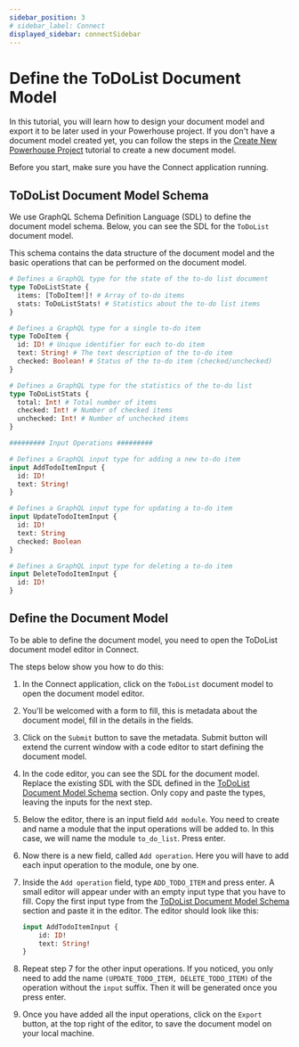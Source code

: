 ```yaml
---
sidebar_position: 3
# sidebar_label: Connect
displayed_sidebar: connectSidebar
---
```

# Define the ToDoList Document Model

In this tutorial, you will learn how to design your document model and export it to be later used in your Powerhouse project.
If you don't have a document model created yet, you can follow the steps in the [Create New Powerhouse Project](/docs/connect/02-Tutorials/ToDoList/CreateNewPowerhouseProject.md) tutorial to create a new document model.

Before you start, make sure you have the Connect application running.

## ToDoList Document Model Schema

We use GraphQL Schema Definition Language (SDL) to define the document model schema. Below, you can see the SDL for the `ToDoList` document model.

This schema contains the data structure of the document model and the basic operations that can be performed on the document model.

```graphql
# Defines a GraphQL type for the state of the to-do list document
type ToDoListState {
  items: [ToDoItem!]! # Array of to-do items
  stats: ToDoListStats! # Statistics about the to-do list items
}

# Defines a GraphQL type for a single to-do item
type ToDoItem {
  id: ID! # Unique identifier for each to-do item
  text: String! # The text description of the to-do item
  checked: Boolean! # Status of the to-do item (checked/unchecked)
}

# Defines a GraphQL type for the statistics of the to-do list
type ToDoListStats {
  total: Int! # Total number of items
  checked: Int! # Number of checked items
  unchecked: Int! # Number of unchecked items
}

######### Input Operations #########

# Defines a GraphQL input type for adding a new to-do item
input AddTodoItemInput {
  id: ID!
  text: String!
}

# Defines a GraphQL input type for updating a to-do item
input UpdateTodoItemInput {
  id: ID!
  text: String
  checked: Boolean
}

# Defines a GraphQL input type for deleting a to-do item
input DeleteTodoItemInput {
  id: ID!
}
```

## Define the Document Model

To be able to define the document model, you need to open the ToDoList document model editor in Connect. 

The steps below show you how to do this:

1. In the Connect application, click on the `ToDoList` document model to open the document model editor.
2. You'll be welcomed with a form to fill, this is metadata about the document model, fill in the details in the fields. 
3. Click on the `Submit` button to save the metadata. Submit button will extend the current window with a code editor to start defining the document model.
4. In the code editor, you can see the SDL for the document model. Replace the existing SDL with the SDL defined in the [ToDoList Document Model Schema](#todolist-document-model-schema) section. Only copy and paste the types, leaving the inputs for the next step. 
5. Below the editor, there is an input field `Add module`. You need to create and name a module that the input operations will be added to. In this case, we will name the module `to_do_list`. Press enter.
6. Now there is a new field, called `Add operation`. Here you will have to add each input operation to the module, one by one.
7. Inside the `Add operation` field, type `ADD_TODO_ITEM` and press enter. A small editor will appear under with an empty input type that you have to fill. Copy the first input type from the [ToDoList Document Model Schema](#todolist-document-model-schema) section and paste it in the editor. The editor should look like this:

    ```graphql
    input AddTodoItemInput {
        id: ID!
        text: String!
    }
    ```

8. Repeat step 7 for the other input operations. If you noticed, you only need to add the name `(UPDATE_TODO_ITEM, DELETE_TODO_ITEM)` of the operation without the `input` suffix. Then it will be generated once you press enter.
9. Once you have added all the input operations, click on the `Export` button, at the top right of the editor, to save the document model on your local machine.
